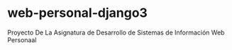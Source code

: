 # web-personal-django3
Proyecto De La Asignatura de Desarrollo de Sistemas de Información Web Personaal
